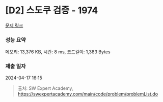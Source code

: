 # [D2] 스도쿠 검증 - 1974 

[문제 링크](https://swexpertacademy.com/main/code/problem/problemDetail.do?contestProbId=AV5Psz16AYEDFAUq) 

### 성능 요약

메모리: 13,376 KB, 시간: 8 ms, 코드길이: 1,383 Bytes

### 제출 일자

2024-04-17 16:15



> 출처: SW Expert Academy, https://swexpertacademy.com/main/code/problem/problemList.do